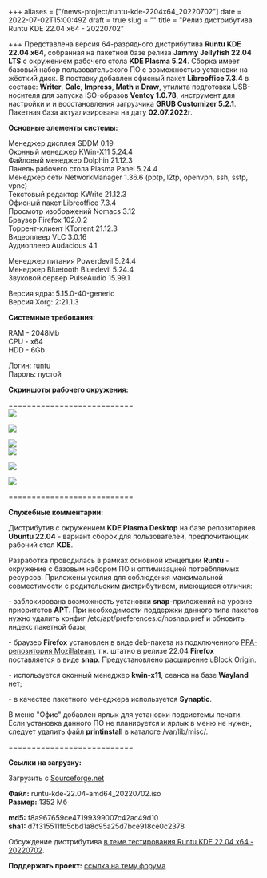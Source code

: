 +++
aliases = ["/news-project/runtu-kde-2204x64_20220702"]
date = 2022-07-02T15:00:49Z
draft = true
slug = ""
title = "Релиз дистрибутива Runtu KDE 22.04 х64 - 20220702"

+++
Представлена версия 64-разрядного дистрибутива **Runtu KDE 22.04 х64**, собранная на пакетной базе релиза **Jammy Jellyfish 22.04 LTS** с окружением рабочего стола **KDE Plasma 5.24**. Сборка имеет базовый набор пользовательского ПО с возможностью установки на жёсткий диск. В поставку добавлен офисный пакет **Libreoffice 7.3.4** в составе: **Writer**, **Calc**, **Impress**, **Math** и **Draw**, утилита подготовки USB-носителя для запуска ISO-образов **Ventoy 1.0.78**, инструмент для настройки и и восстановления загрузчика **GRUB Customizer 5.2.1**. Пакетная база актуализирована на дату **02.07.2022**г.

<!--more-->

 **Основные элементы системы:**  
  
Менеджер дисплея SDDM 0.19  
Оконный менеджер KWin-X11 5.24.4  
Файловый менеджер Dolphin 21.12.3  
Панель рабочего стола Plasma Panel 5.24.4  
Менеджер сети NetworkManager 1.36.6 (pptp, l2tp, openvpn, ssh, sstp, vpnc)  
Текстовый редактор KWrite 21.12.3  
Офисный пакет Libreoffice 7.3.4  
Просмотр изображений Nomacs 3.12  
Браузер Firefox 102.0.2  
Торрент-клиент KTorrent 21.12.3  
Видеоплеер VLC 3.0.16  
Аудиоплеер Audacious 4.1  
  
  
Менеджер питания Powerdevil 5.24.4  
Менеджер Bluetooth Bluedevil 5.24.4  
Звуковой сервер PulseAudio 15.99.1  
  
Версия ядра: 5.15.0-40-generic  
Версия Xorg: 2:21.1.3  
   
  
 **Системные требования:**  
  
RAM - 2048Mb  
CPU - x64  
HDD - 6Gb  
  
Логин: runtu  
Пароль: пустой  
  
 **Скриншоты рабочего окружения:**  
  
===========================  
[![](https://i.ibb.co/1bRdrzq/Screen-0.png)](https://ibb.co/1bRdrzq)

[![](https://i.ibb.co/MP4dysm/MENU-UEFI.png)](https://ibb.co/MP4dysm)

[![](https://i.ibb.co/WkGm0vY/Splash.png)](https://ibb.co/WkGm0vY)  
[![](https://i.ibb.co/4fqTk1k/Screen-1.png)](https://ibb.co/4fqTk1k)

[![](https://i.ibb.co/F3V2sCx/MENU-OFFICE.png)](https://ibb.co/F3V2sCx)

[![](https://i.ibb.co/99hGmSS/MENU-VLC.png)](https://ibb.co/99hGmSS)  
  
===========================  
  
 **Служебные комментарии:**  
  
Дистрибутив с окружением **KDE Plasma Desktop** на базе репозиториев **Ubuntu 22.04** - вариант cборок для пользователей, предпочитающих рабочий стол **KDE**.   
  
Разработка проводилась в рамках основной концепции **Runtu** - окружение с базовым набором ПО и оптимизацией потребляемых ресурсов. Приложены усилия для соблюдения максимальной совместимости с родительским дистрибутивом, имеющиеся отличия:  
  
\- заблокирована возможность установки **snap**-приложений на уровне приоритетов **APT**. При необходимости поддержки данного типа пакетов нужно удалить конфиг /etc/apt/preferences.d/nosnap.pref и обновить индекс пакетной базы;  
  
\- браузер **Firefox** установлен в виде deb-пакета из подключенного [PPA-репозитория Mozillateam](https://launchpad.net/\~mozillateam/+archive/ubuntu/ppa), т.к. штатно в релизе 22.04 **Firefox** поставляется в виде **snap**. Предустановлено расширение uBlock Origin.  
  
\- используется оконный менеджер **kwin-x11**, сеанса на базе **Wayland** нет;  
  
\- в качестве пакетного менеджера используется **Synaptic**.  
  
В меню "Офис" добавлен ярлык для установки подсистемы печати. Если установка данного ПО не планируется и ярлык в меню не нужен, следует удалить файл **printinstall** в каталоге /var/lib/misc/.  
  
  
===========================  
  
 **Ссылки на загрузку:**  
  
Загрузить с [Sourceforge.net](https://sourceforge.net/projects/runtu/files/runtu%2022.04/KDE/runtu-kde-22.04-amd64_20220702.iso/download)  
  
  
**Файл:** runtu-kde-22.04-amd64_20220702.iso  
**Размер:** 1352 Мб  
  
  
**md5:** f8a967659ce47199399007c42ac49d10  
**sha1:** d7f315511fb5cbd1a8c95a25d7bce918ce0c2378  
  
  
Обсуждение дистрибутива [в теме тестирования Runtu KDE 22.04 x64 - 20220702](https://forum.runtu.org/index.php/topic,8529.0.html).  
  
**Поддержать проект:** [ссылка на тему форума](http://forum.runtu.org/index.php/topic,188.0.html) 